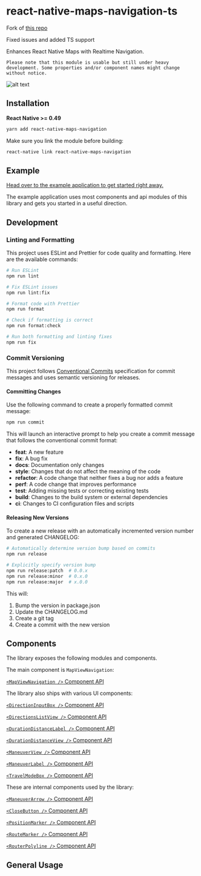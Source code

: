 # react-native-maps-navigation-ts

Fork of [this repo](https://github.com/flyandi/react-native-maps-navigation)

Fixed issues and added TS support

Enhances React Native Maps with Realtime Navigation.

`Please note that this module is usable but still under heavy development. Some properties and/or component names might change without notice.`

![alt text](https://github.com/flyandi/react-native-maps-navigation/raw/master/docs/preview.gif 'react-native-maps-navigation')

## Installation

**React Native >= 0.49**

```bash
yarn add react-native-maps-navigation
```

Make sure you link the module before building:

```bash
react-native link react-native-maps-navigation
```

## Example

[Head over to the example application to get started right away.](https://github.com/flyandi/react-native-maps-navigation-example)

The example application uses most components and api modules of this library and gets you started in a useful direction.

## Development

### Linting and Formatting

This project uses ESLint and Prettier for code quality and formatting. Here are the available commands:

```bash
# Run ESLint
npm run lint

# Fix ESLint issues
npm run lint:fix

# Format code with Prettier
npm run format

# Check if formatting is correct
npm run format:check

# Run both formatting and linting fixes
npm run fix
```

### Commit Versioning

This project follows [Conventional Commits](https://www.conventionalcommits.org/) specification for commit messages and uses semantic versioning for releases.

#### Committing Changes

Use the following command to create a properly formatted commit message:

```bash
npm run commit
```

This will launch an interactive prompt to help you create a commit message that follows the conventional commit format:

- **feat**: A new feature
- **fix**: A bug fix
- **docs**: Documentation only changes
- **style**: Changes that do not affect the meaning of the code
- **refactor**: A code change that neither fixes a bug nor adds a feature
- **perf**: A code change that improves performance
- **test**: Adding missing tests or correcting existing tests
- **build**: Changes to the build system or external dependencies
- **ci**: Changes to CI configuration files and scripts

#### Releasing New Versions

To create a new release with an automatically incremented version number and generated CHANGELOG:

```bash
# Automatically determine version bump based on commits
npm run release

# Explicitly specify version bump
npm run release:patch  # 0.0.x
npm run release:minor  # 0.x.0
npm run release:major  # x.0.0
```

This will:

1. Bump the version in package.json
2. Update the CHANGELOG.md
3. Create a git tag
4. Create a commit with the new version

## Components

The library exposes the following modules and components.

The main component is `MapViewNavigation`:

[`<MapViewNavigation />` Component API](docs/MapViewNavigation.md)

The library also ships with various UI components:

[`<DirectionInputBox />` Component API](docs/DirectionInputBox.md)

[`<DirectionsListView />` Component API](docs/DirectionsListView.md)

[`<DurationDistanceLabel />` Component API](docs/DurationDistanceLabel.md)

[`<DurationDistanceView />` Component API](docs/DurationDistanceView.md)

[`<ManeuverView />` Component API](docs/ManeuverView.md)

[`<ManeuverLabel />` Component API](docs/ManeuverLabel.md)

[`<TravelModeBox />` Component API](docs/TravelModeBox.md)

These are internal components used by the library:

[`<ManeuverArrow />` Component API](docs/ManeuverArrow.md)

[`<CloseButton />` Component API](docs/CloseButton.md)

[`<PositionMarker />` Component API](docs/PositionMarker.md)

[`<RouteMarker />` Component API](docs/RouteMarker.md)

[`<RouterPolyline />` Component API](docs/RouterPolyline.md)

## General Usage
